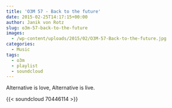```yaml
---
title: 'O3M 57 - Back to the future'
date: 2015-02-25T14:17:15+00:00
author: Janik von Rotz
slug: o3m-57-back-to-the-future
images:
  - /wp-content/uploads/2015/02/O3M-57-Back-to-the-future.jpg
categories:
  - Music
tags:
  - o3m
  - playlist
  - soundcloud
---
```

Alternative is love, Alternative is live.

{{< soundcloud 70446114 >}}